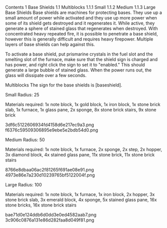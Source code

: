 Contents
1 Base Shields
1.1 Multiblocks
1.1.1 Small
1.1.2 Medium
1.1.3 Large
Base Shields
Base shields are machines for protecting bases. They use up a small amount of power while activated and they use up more power when some of its shield gets destroyed and it regenerates it. While active, they generate a sphere of stained glass that regenerates when destroyed. With concentrated heavy repeated fire, it is possible to penetrate a base shield, however this is generally difficult and requires heavy firepower. Multiple layers of base shields can help against this.

To activate a base shield, put prismarine crystals in the fuel slot and the smelting slot of the furnace, make sure that the shield sign is charged and has power, and right click the sign to set it to "enabled." This should generate a large bubble of stained glass. When the power runs out, the glass will dissipate over a few seconds.

Multiblocks
The sign for the base shields is [baseshield].

Small
Radius: 25

Materials required: 1x note block, 1x gold block, 1x iron block, 1x stone brick slab, 1x furnace, 1x glass pane, 2x sponge, 8x stone brick stairs, 9x stone brick

3df6c5122606934fd4158d6e217ec9a3.png f6376c59509306895e9ebe5e2bdb54d0.png

Medium
Radius: 50

Materials required: 1x note block, 1x furnace, 2x sponge, 2x step, 2x hopper, 3x diamond block, 4x stained glass pane, 11x stone brick, 11x stone brick stairs

8766e8dbaa06ac2f81265f691ae08e91.png 4973e86e7a230d10239765bf5122004f.png

Large
Radius: 100

Materials required: 1x note block, 1x furnace, 1x iron block, 2x hopper, 3x stone brick slab, 3x emerald block, 4x sponge, 5x stained glass pane, 16x stone bricks, 16x stone brick stairs

bae71d0e124ddb6d0dd3e0ed4582aab7.png 3c906c0876a131e86d282faa8d049f81.png